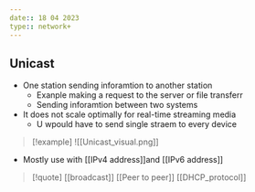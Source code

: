 ```yaml
---
date:: 18 04 2023
type:: network+
---
```

## Unicast 
- One station sending inforamtion to another station 
	- Exanple making a request to the server or file transferr 
	- Sending inforamtion between two systems 
- It does not scale optimally for real-time streaming media 
	- U wpould have to send single straem to every device 
>[!example] ![[Unicast_visual.png]]
- Mostly use with [[IPv4 address]]and [[IPv6 address]]
>[!quote] [[broadcast]] [[Peer to peer]] [[DHCP_protocol]]